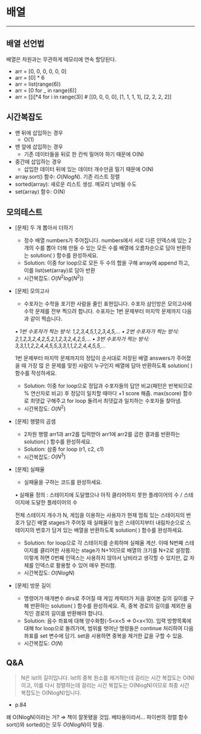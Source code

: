 # 배열
---

## 배열 선언법

배열은 차원과는 무관하게 메모리에 연속 할당된다.

- arr = [0, 0, 0, 0, 0, 0]
- arr = [0] * 6
- arr = list(range(6))
- arr = [0 for _ in range(6)]
- arr = [[i]*4 for i in range(3)] # [[0, 0, 0, 0], [1, 1, 1, 1], [2, 2, 2, 2]]

## 시간복잡도

- 맨 뒤에 삽입하는 경우
    - O(1)
- 맨 앞에 삽입하는 경우
    - 기존 데이터들을 뒤로 한 칸씩 밀어야 하기 때문에 O(N)
- 중간에 삽입하는 경우
    - 삽입한 데이터 뒤에 있는 데이터 개수만큼 밀기 때문에 O(N)
- array.sort() 함수: $O(NlogN)$. 기존 리스트 정렬
- sorted(array): 새로운 리스트 생성. 메모리 낭비될 수도
- set(array) 함수: O(N)

## 모의테스트

- [문제] 두 개 뽑아서 더하기
    - 정수 배열 numbers가 주어집니다. numbers에서 서로 다른 인덱스에 있는 2개의 수를 뽑아 더해 만들 수 있는 모든 수를 배열에 오름차순으로 담아 반환하는 solution( ) 함수를 완성하세요.
    - Solution: 이중 for loop으로 모든 두 수의 합을 구해 array에 append 하고, 이를 list(set(array)로 담아 반환
    - 시간복잡도: $O(N^2log(N^2))$
- [문제] 모의고사
    - 수포자는 수학을 포기한 사람을 줄인 표현입니다. 수포자 삼인방은 모의고사에 수학 문제를 전부 찍으려 합니다. 수포자는 1번 문제부터 마지막 문제까지 다음과 같이 찍습니다.
    
    *• 1번 수포자가 찍는 방식: 1,2,3,4,5,1,2,3,4,5,...
    • 2번 수포자가 찍는 방식: 2,1,2,3,2,4,2,5,2,1,2,3,2,4,2,5,...
    • 3번 수포자가 찍는 방식: 3,3,1,1,2,2,4,4,5,5,3,3,1,1,2,2,4,4,5,5,...*
    
    1번 문제부터 마지막 문제까지의 정답이 순서대로 저장된 배열 answers가 주어졌을 때 가장 많 은 문제를 맞힌 사람이 누구인지 배열에 담아 반환하도록 solution( ) 함수를 작성하세요.
    - Solution: 이중 for loop으로 정답과 수포자들의 답안 비교(패턴은 반복되므로 % 연산자로 비교) 후 정답이 일치할 때마다 +1 score 해줌. max(score) 함수로 최댓값 구해주고 for loop 돌려서 최댓값과 일치하는 수포자들 찾아냄.
    - 시간복잡도: $O(N^2)$
- [문제] 행렬의 곱셈
    - 2차원 행렬 arr1과 arr2를 입력받아 arr1에 arr2를 곱한 결과를 반환하는 solution( ) 함수를 완성하세요.
    - Solution: 삼중 for loop (r1, c2, c1)
    - 시간복잡도: $O(N^3)$
- [문제] 실패율
    - 실패율을 구하는 코드를 완성하세요.
    
    • 실패율 정의 : 스테이지에 도달했으나 아직 클리어하지 못한 플레이어의 수 / 스테이지에 도달한 플레이어의 수
    
    전체 스테이지 개수가 N, 게임을 이용하는 사용자가 현재 멈춰 있는 스테이지의 번호가 담긴 배열 stages가 주어질 때 실패율이 높은 스테이지부터 내림차순으로 스테이지의 번호가 담겨 있는 배열을 반환하도록 solution( ) 함수를 완성하세요.
    - Solution: for loop으로 각 스테이지를 순회하며 실패율 계산. 이때 N번째 스테이지를 클리어한 사용자는 stage가 N+1이므로 배열의 크기를 N+2로 설정함. 이렇게 하면 0번째 인덱스는 사용하지 않아서 낭비라고 생각할 수 있지만, 값 자체를 인덱스로 활용할 수 있어 매우 편리함.
    - 시간복잡도: $O(NlogN)$
- [문제] 방문 길이
    - 명령어가 매개변수 dirs로 주어질 때 게임 캐릭터가 처음 걸어본 길의 길이를 구해 반환하는 solution( ) 함수를 완성하세요. 즉, 중복 경로의 길이를 제외한 움직인 경로의 길이를 반환해야 합니다.
    - Solution: 음수 좌표에 대해 양수화함(-5<x<5 ⇒ 0<x<10). 입력 방향목록에 대해 for loop으로 돌려가며, 범위를 벗어난 명령들은 continue 처리하여 다음 좌표를 set 변수에 담기. set을 사용하면 중복을 제거한 값을 구할 수 있음.
    - 시간복잡도: $O(N)$

## Q&A

> N은 lst의 길이입니다. lst의 중복 원소를 제거하는데 걸리는 시간 복잡도는 O(N)이고, 이를 다시 정렬하는데 걸리는 시간 복잡도는 O(NlogN)이므로 최종 시간 복잡도는 O(NlogN)입니다.
- p.84
> 

왜 O(NlogN)이라는 거?  ⇒  책이 잘못됐을 것임. 베타용이라서… 파이썬의 정렬 함수 sort()와 sorted()는 모두 $O(NlogN)$이 맞음.
